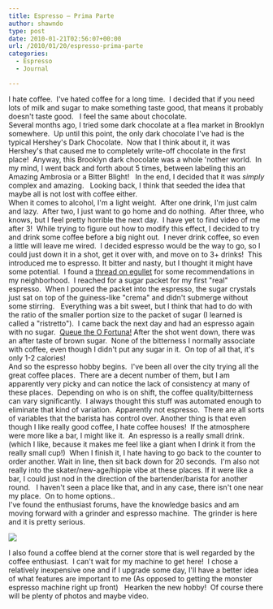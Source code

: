 ```yaml
---
title: Espresso – Prima Parte
author: shawndo
type: post
date: 2010-01-21T02:56:07+00:00
url: /2010/01/20/espresso-prima-parte
categories:
  - Espresso
  - Journal

---
```

I hate coffee.  I've hated coffee for a long time.  I decided that if you need lots of milk and sugar to make something taste good, that means it probably doesn't taste good.   I feel the same about chocolate.  
Several months ago, I tried some dark chocolate at a flea market in Brooklyn somewhere.  Up until this point, the only dark chocolate I've had is the typical Hershey's Dark Chocolate.  Now that I think about it, it was Hershey's that caused me to completely write-off chocolate in the first place!  Anyway, this Brooklyn dark chocolate was a whole 'nother world.  In my mind, I went back and forth about 5 times, between labeling this an Amazing Ambrosia or a Bitter Blight!   In the end, I decided that it was _simply_ complex and amazing.   Looking back, I think that seeded the idea that maybe all is not lost with coffee either.  
When it comes to alcohol, I'm a light weight.  After one drink, I'm just calm and lazy.  After two, I just want to go home and do nothing.  After three, who knows, but I feel pretty horrible the next day.  I have yet to find video of me after 3!  While trying to figure out how to modify this effect, I decided to try and drink some coffee before a big night out.  I never drink coffee, so even a little will leave me wired.  I decided espresso would be the way to go, so I could just down it in a shot, get it over with, and move on to 3+ drinks!  This introduced me to espresso. It bitter and nasty, but I thought it might have some potential.  I found a [thread on egullet][1] for some recommendations in my neighborhood.  I reached for a sugar packet for my first "real" espresso.  When I poured the packet into the espresso, the sugar crystals just sat on top of the guiness-like "crema" and didn't submerge without some stirring.   Everything was a bit sweet, but I think that had to do with the ratio of the smaller portion size to the packet of sugar (I learned is called a "ristretto").  I came back the next day and had an espresso again with no sugar.  [Queue the O Fortuna!][2] After the shot went down, there was an after taste of brown sugar.  None of the bitterness I normally associate with coffee, even though I didn't put any sugar in it.  On top of all that, it's only 1-2 calories!  
And so the espresso hobby begins.  I've been all over the city trying all the great coffee places.  There are a decent number of them, but I am apparently very picky and can notice the lack of consistency at many of these places.  Depending on who is on shift, the coffee quality/bitterness can vary significantly.  I always thought this stuff was automated enough to eliminate that kind of variation.  Apparently not espresso.  There are all sorts of variables that the barista has control over. Another thing is that even though I like really good coffee, I hate coffee houses!  If the atmosphere were more like a bar, I might like it.  An espresso is a really small drink. (which I like, because it makes me feel like a giant when I drink it from the really small cup!)  When I finish it, I hate having to go back to the counter to order another. Wait in line, then sit back down for 20 seconds.  I'm also not really into the skater/new-age/hippie vibe at these places. If it were like a bar, I could just nod in the direction of the bartender/barista for another round.   I haven't seen a place like that, and in any case, there isn't one near my place.  On to home options..  
I've found the enthusiast forums, have the knowledge basics and am moving forward with a grinder and espresso machine.  The grinder is here and it is pretty serious.

![](/images/2010/01/DSC1095.jpg)

I also found a coffee blend at the corner store that is well regarded by the coffee enthusiast.  I can't wait for my machine to get here!  I chose a relatively inexpensive one and if I upgrade some day, I'll have a better idea of what features are important to me (As opposed to getting the monster espresso machine right up front)   Hearken the new hobby!  Of course there will be plenty of photos and maybe video.

 [1]: http://forums.egullet.org/index.php?/topic/72134-the-best-nyc-espresso/
 [2]: http://www.youtube.com/watch?v=QEllLECo4OM#t=3m12s